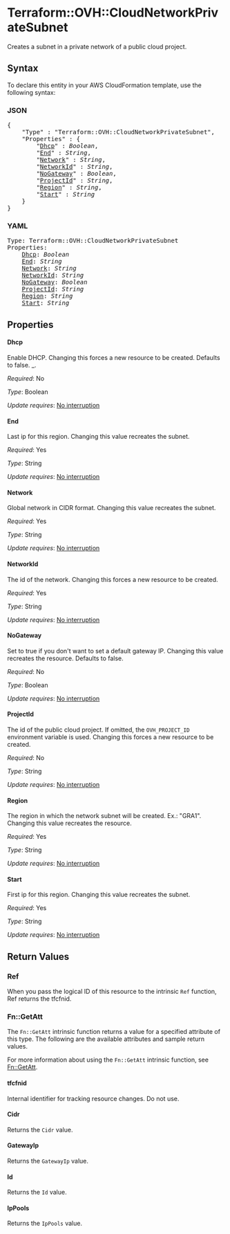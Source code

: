 # Terraform::OVH::CloudNetworkPrivateSubnet

Creates a subnet in a private network of a public cloud project.

## Syntax

To declare this entity in your AWS CloudFormation template, use the following syntax:

### JSON

<pre>
{
    "Type" : "Terraform::OVH::CloudNetworkPrivateSubnet",
    "Properties" : {
        "<a href="#dhcp" title="Dhcp">Dhcp</a>" : <i>Boolean</i>,
        "<a href="#end" title="End">End</a>" : <i>String</i>,
        "<a href="#network" title="Network">Network</a>" : <i>String</i>,
        "<a href="#networkid" title="NetworkId">NetworkId</a>" : <i>String</i>,
        "<a href="#nogateway" title="NoGateway">NoGateway</a>" : <i>Boolean</i>,
        "<a href="#projectid" title="ProjectId">ProjectId</a>" : <i>String</i>,
        "<a href="#region" title="Region">Region</a>" : <i>String</i>,
        "<a href="#start" title="Start">Start</a>" : <i>String</i>
    }
}
</pre>

### YAML

<pre>
Type: Terraform::OVH::CloudNetworkPrivateSubnet
Properties:
    <a href="#dhcp" title="Dhcp">Dhcp</a>: <i>Boolean</i>
    <a href="#end" title="End">End</a>: <i>String</i>
    <a href="#network" title="Network">Network</a>: <i>String</i>
    <a href="#networkid" title="NetworkId">NetworkId</a>: <i>String</i>
    <a href="#nogateway" title="NoGateway">NoGateway</a>: <i>Boolean</i>
    <a href="#projectid" title="ProjectId">ProjectId</a>: <i>String</i>
    <a href="#region" title="Region">Region</a>: <i>String</i>
    <a href="#start" title="Start">Start</a>: <i>String</i>
</pre>

## Properties

#### Dhcp

Enable DHCP.
Changing this forces a new resource to be created. Defaults to false.
_.

_Required_: No

_Type_: Boolean

_Update requires_: [No interruption](https://docs.aws.amazon.com/AWSCloudFormation/latest/UserGuide/using-cfn-updating-stacks-update-behaviors.html#update-no-interrupt)

#### End

Last ip for this region.
Changing this value recreates the subnet.

_Required_: Yes

_Type_: String

_Update requires_: [No interruption](https://docs.aws.amazon.com/AWSCloudFormation/latest/UserGuide/using-cfn-updating-stacks-update-behaviors.html#update-no-interrupt)

#### Network

Global network in CIDR format.
Changing this value recreates the subnet.

_Required_: Yes

_Type_: String

_Update requires_: [No interruption](https://docs.aws.amazon.com/AWSCloudFormation/latest/UserGuide/using-cfn-updating-stacks-update-behaviors.html#update-no-interrupt)

#### NetworkId

The id of the network.
Changing this forces a new resource to be created.

_Required_: Yes

_Type_: String

_Update requires_: [No interruption](https://docs.aws.amazon.com/AWSCloudFormation/latest/UserGuide/using-cfn-updating-stacks-update-behaviors.html#update-no-interrupt)

#### NoGateway

Set to true if you don't want to set a default gateway IP.
Changing this value recreates the resource. Defaults to false.

_Required_: No

_Type_: Boolean

_Update requires_: [No interruption](https://docs.aws.amazon.com/AWSCloudFormation/latest/UserGuide/using-cfn-updating-stacks-update-behaviors.html#update-no-interrupt)

#### ProjectId

The id of the public cloud project. If omitted,
the `OVH_PROJECT_ID` environment variable is used.
Changing this forces a new resource to be created.

_Required_: No

_Type_: String

_Update requires_: [No interruption](https://docs.aws.amazon.com/AWSCloudFormation/latest/UserGuide/using-cfn-updating-stacks-update-behaviors.html#update-no-interrupt)

#### Region

The region in which the network subnet will be created.
Ex.: "GRA1". Changing this value recreates the resource.

_Required_: Yes

_Type_: String

_Update requires_: [No interruption](https://docs.aws.amazon.com/AWSCloudFormation/latest/UserGuide/using-cfn-updating-stacks-update-behaviors.html#update-no-interrupt)

#### Start

First ip for this region.
Changing this value recreates the subnet.

_Required_: Yes

_Type_: String

_Update requires_: [No interruption](https://docs.aws.amazon.com/AWSCloudFormation/latest/UserGuide/using-cfn-updating-stacks-update-behaviors.html#update-no-interrupt)

## Return Values

### Ref

When you pass the logical ID of this resource to the intrinsic `Ref` function, Ref returns the tfcfnid.

### Fn::GetAtt

The `Fn::GetAtt` intrinsic function returns a value for a specified attribute of this type. The following are the available attributes and sample return values.

For more information about using the `Fn::GetAtt` intrinsic function, see [Fn::GetAtt](https://docs.aws.amazon.com/AWSCloudFormation/latest/UserGuide/intrinsic-function-reference-getatt.html).

#### tfcfnid

Internal identifier for tracking resource changes. Do not use.

#### Cidr

Returns the <code>Cidr</code> value.

#### GatewayIp

Returns the <code>GatewayIp</code> value.

#### Id

Returns the <code>Id</code> value.

#### IpPools

Returns the <code>IpPools</code> value.

